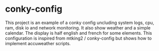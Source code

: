 # conky-config
This project is an example of a conky config uncluding system logs, cpu, ram, disk io and network monitoring. It also show weather and a simple calendar. The display is half english and french for some elements. This configuration is inspired from mtking2 / conky-config but shows how to implement accuweather scripts.
